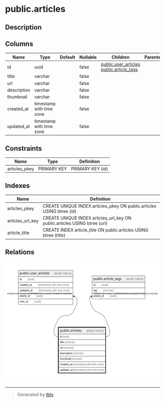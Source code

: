 # public.articles

## Description

## Columns

| Name | Type | Default | Nullable | Children | Parents | Comment |
| ---- | ---- | ------- | -------- | -------- | ------- | ------- |
| id | uuid |  | false | [public.user_articles](public.user_articles.md) [public.article_tags](public.article_tags.md) |  |  |
| title | varchar |  | false |  |  |  |
| url | varchar |  | false |  |  |  |
| description | varchar |  | false |  |  |  |
| thumbnail | varchar |  | false |  |  |  |
| created_at | timestamp with time zone |  | false |  |  |  |
| updated_at | timestamp with time zone |  | false |  |  |  |

## Constraints

| Name | Type | Definition |
| ---- | ---- | ---------- |
| articles_pkey | PRIMARY KEY | PRIMARY KEY (id) |

## Indexes

| Name | Definition |
| ---- | ---------- |
| articles_pkey | CREATE UNIQUE INDEX articles_pkey ON public.articles USING btree (id) |
| articles_url_key | CREATE UNIQUE INDEX articles_url_key ON public.articles USING btree (url) |
| article_title | CREATE INDEX article_title ON public.articles USING btree (title) |

## Relations

![er](public.articles.svg)

---

> Generated by [tbls](https://github.com/k1LoW/tbls)
